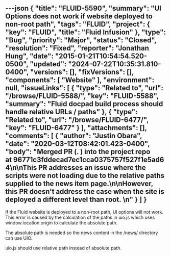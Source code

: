 ---json
{
  "title": "FLUID-5590",
  "summary": "UI Options does not work if website deployed to non-root path",
  "tags": "FLUID",
  "project": {
    "key": "FLUID",
    "title": "Fluid Infusion"
  },
  "type": "Bug",
  "priority": "Major",
  "status": "Closed",
  "resolution": "Fixed",
  "reporter": "Jonathan Hung",
  "date": "2015-01-21T10:54:54.520-0500",
  "updated": "2024-07-22T10:35:31.810-0400",
  "versions": [],
  "fixVersions": [],
  "components": [
    "Website"
  ],
  "environment": null,
  "issueLinks": [
    {
      "type": "Related to",
      "url": "/browse/FLUID-5588/",
      "key": "FLUID-5588",
      "summary": "Fluid docpad build process should handle relative URLs / paths"
    },
    {
      "type": "Related to",
      "url": "/browse/FLUID-6477/",
      "key": "FLUID-6477"
    }
  ],
  "attachments": [],
  "comments": [
    {
      "author": "Justin Obara",
      "date": "2020-03-12T08:42:01.423-0400",
      "body": "Merged PR (. ) into the project repo at 96771c3fddecad7ec1cca0375757f527f1e5ad64\n\nThis PR addresses an issue where the scripts were not loading due to the relative paths supplied to the news item page.\n\nHowever, this PR doesn't address the case when the site is deployed a different level than root. \n"
    }
  ]
}
---
If the Fluid website is deployed to a non-root path, UI options will not work. This error is caused by the calculation of the paths in uio.js which uses window.location.origin to calculate the absolute path.

The absolute path is needed so the news content in the /news/ directory can use UIO.

uio.js should use relative path instead of absolute path.

        